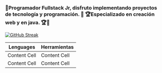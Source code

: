 ### 🤖Programador Fullstack Jr, disfruto implementando proyectos de tecnología y programación. 🤖 🏆Especializado en creación web y en java. 🏆👋

<!--
**JFabrizzio5/JFabrizzio5** is a ✨ _special_ ✨ repository because its `README.md` (this file) appears on your GitHub profile.

Here are some ideas to get you started:

- 🔭 I’m currently working on ...
- 🌱 I’m currently learning ...
- 👯 I’m looking to collaborate on ...
- 🤔 I’m looking for help with ...
- 💬 Ask me about ...
- 📫 How to reach me: ...
- 😄 Pronouns: ...
- ⚡ Fun fact: ...
-->
[![GitHub Streak](http://github-readme-streak-stats.herokuapp.com?user=JFabrizzio5&theme=radical&border_radius=20&locale=es&mode=weekly&card_width=500)](https://git.io/streak-stats)


Lenguages  | Herramientas
------------- | -------------
Content Cell  | Content Cell
Content Cell  | Content Cell
